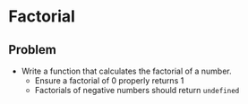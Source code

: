 # Factorial

## Problem
- Write a function that calculates the factorial of a number.
    - Ensure a factorial of 0 properly returns 1
    - Factorials of negative numbers should return `undefined`